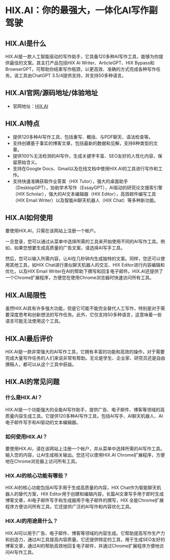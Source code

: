 # HIX.AI：你的最强大，一体化AI写作副驾驶

## HIX.AI是什么

HIX.AI是一款人工智能驱动的写作助手，它具备120多种AI写作工具，能够为你提供最佳的文案。其主打产品包括HIX AI Writer、ArticleGPT、HIX Bypass和BrowserGPT，可帮助你结束写作瓶颈，以更高效、准确的方式完成各种写作任务。该工具由ChatGPT 3.5/4提供支持，并支持50多种语言。

## HIX.AI官网/源码地址/体验地址

- 官网地址：[HIX.AI](https://hix.ai/)

## HIX.AI特点

- 提供120多种AI写作工具，包括重写、概括、与PDF聊天、语法检查等。
- 支持创建基于事实的博客文章，包括最新的数据和见解，支持8种类型的文章。
- 提供100%无法检测的AI写作，生成关键字丰富、SEO友好的人性化内容，保留原始含义。
- 支持在Google Docs、Gmail以及在线文档中使用HIX.AI的工具进行写作和工作。
- 支持快速准确获取作业答案（HIX Tutor），强大的桌面助手（DesktopGPT），协助学术写作（EssayGPT），AI驱动的研究论文搜索引擎（HIX Scholar），强大的AI文本编辑器（HIX Editor），高效邮件编写工具（HIX Email Writer）以及智能AI聊天机器人（HIX Chat）等多种新功能。

## HIX.AI如何使用

要使用HIX.AI，只需在该网站上注册一个帐户。

一旦登录，您可以通过从菜单中选择所需的工具来开始使用不同的AI写作工具。例如，如果您想要生成高质量的广告文案，请选择AI写手工具。

然后，您可以输入所需内容，让AI在几秒钟内生成独特的文案。同样，您还可以使用其他工具，如HIX Chat进行类似聊天机器人的交互、HIX Editor进行内容编辑和优化，以及HIX Email Writer在AI的帮助下撰写和回复电子邮件。HIX.AI还提供了一个Chrome扩展程序，方便您在使用Chrome浏览器时快速访问所有工具。

## HIX.AI局限性

虽然HIX.AI具有许多强大功能，但是它可能不能完全替代人工写作，特别是对于需要深度思考和创新想法的写作任务。此外，它仅支持50多种语言，这意味着一些语言可能无法使用这个工具。

## HIX.AI最后评价

HIX.AI是一款非常强大的AI写作工具，它拥有丰富的功能和高效的操作，对于需要完成大量写作任务的人们来说非常有帮助。无论是学生、企业家、研究员还是自由撰稿人，都可以从这个工具中获益。

## HIX.AI的常见问题

### 什么是HIX.AI？

HIX.AI是一个功能强大的全能AI写作助手，提供广告、电子邮件、博客等领域的高质量内容生成工具。它提供120多种AI写作工具，包括AI写手、AI聊天机器人、AI电子邮件写手和AI驱动的文本编辑器。

### 如何使用HIX.AI？

要使用HIX.AI，请在该网站上注册一个帐户，并从菜单中选择所需的AI写作工具。输入您的内容，让AI生成相关输出。您还可以使用HIX.AI Chrome扩展程序，方便地在Chrome浏览器上访问所有工具。

### HIX.AI的核心功能有哪些？

HIX.AI的核心功能包括AI写手用于生成高质量的内容，HIX Chat作为智能聊天机器人的替代方案，HIX Editor用于创建和编辑内容，长篇AI文章写手用于即时生成博客文章，AI电子邮件写手和生成器用于电子邮件的撰写，HIX 全能Chrome扩展程序方便访问所有工具。它还提供广泛的AI写作和内容优化工具。

### HIX.AI的用途是什么？

HIX.AI可以用于广告、电子邮件、博客等领域的内容生成。它帮助提高写作生产力和创造力，通过AI工具提高内容质量。它还提供特定的工具，用于生成SEO友好的博客文章，通过AI的帮助高效地回复电子邮件，并通过Chrome扩展程序方便地访问AI写作工具。